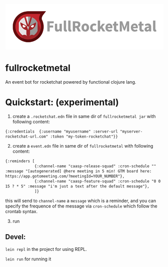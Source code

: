 ![logo](doc/logotype-horizontal.png)

# fullrocketmetal


An event bot for rocketchat powered by functional clojure lang.

# Quickstart: (experimental)

1) create a `.rocketchat.edn` file in same dir of `fullrocketmetal jar` with following content:

```
{:credentials  {:username "myusername" :server-url "myserver-rocketchat-url.com" :token "my-token-rocketchat"}}
```

2) create a `event.edn` file in same dir of `fullrocketmetal` with following content:

```
{:reminders [
             {:channel-name "caasp-release-squad" :cron-schedule "" :message "[autogenerated] @here meeting in 5 min! GTM board here: https://app.gotomeeting.com/?meetingId=YOUR_NUMBER"},
             {:channel-name "caasp-feature-squad" :cron-schedule "0 0 15 ? * 5" :message "i'm just a text after the default message"},
             ]}
```

this will send to `channel-name` a `message` which is a reminder, and  you can specify the frequence of the message via `cron-schedule` which follow the crontab syntax.

3) run

## Devel:

`lein repl` in the project for using REPL.

`lein run` for running it
